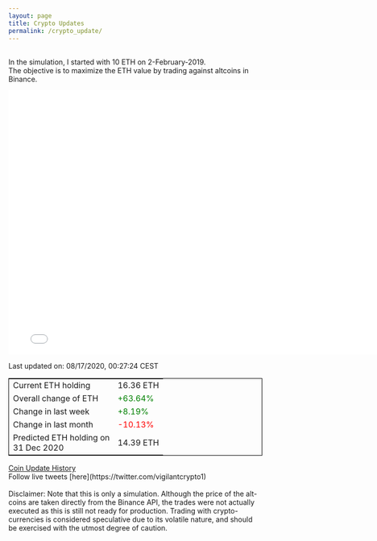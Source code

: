```yaml
---
layout: page
title: Crypto Updates
permalink: /crypto_update/
---
```

<!-- Global site tag (gtag.js) - Google Analytics -->
<script async src="https://www.googletagmanager.com/gtag/js?id=UA-103831149-5"></script>
<script>
  window.dataLayer = window.dataLayer || [];
  function gtag(){dataLayer.push(arguments);}
  gtag('js', new Date());

  gtag('config', 'UA-103831149-5');
</script>
<br>In the simulation, I started with 10 ETH on 2-February-2019.<br>The objective is to maximize the ETH value by trading against altcoins 
in Binance.

<iframe width="775" height="525" frameborder="0" scrolling="no" src="//plotly.com/~vikramaditya91/109.embed"></iframe>

Last updated on: 08/17/2020, 00:27:24 CEST 
<table style="border:1px solid black;margin-left:auto;margin-right:auto;">
	<tbody>
	<tr>
		<td>Current ETH holding</td>
		<td>     16.36 ETH</td>
	</tr>
	<tr>
		<td>Overall change of ETH</td>
		<td><font color="green">+63.64%</font></td>
	</tr>
	<tr>
		<td>Change in last week</td>
		<td><font color="green">+8.19%</font></td>
	</tr>
	<tr>
		<td>Change in last month</td>
		<td><font color="red">-10.13%</font></td>
	</tr>
    <tr>
		<td>Predicted ETH holding on<br>31 Dec 2020</td>
		<td>     14.39 ETH</td>
	</tr>
	</tbody>
</table>
<a href="{{ site.baseurl }}/crypto_history">Coin Update History</a>
<br>
Follow live tweets [here](https://twitter.com/vigilantcrypto1)
<br>
<br>
Disclaimer:
Note that this is only a simulation. Although the price of the alt-coins are taken directly from the Binance API, the trades were not actually executed as this is still not ready for production.
Trading with crypto-currencies is considered speculative due to its volatile nature, and should be exercised with the utmost degree of caution.